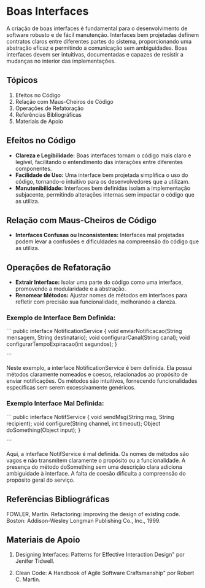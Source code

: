 # Boas Interfaces

A criação de boas interfaces é fundamental para o desenvolvimento de software robusto e de fácil manutenção. Interfaces bem projetadas definem contratos claros entre diferentes partes do sistema, proporcionando uma abstração eficaz e permitindo a comunicação sem ambiguidades. Boas interfaces devem ser intuitivas, documentadas e capazes de resistir a mudanças no interior das implementações.

## Tópicos

1. Efeitos no Código
2. Relação com Maus-Cheiros de Código
3. Operações de Refatoração
4. Referências Bibliográficas
5. Materiais de Apoio

## Efeitos no Código

- **Clareza e Legibilidade:** Boas interfaces tornam o código mais claro e legível, facilitando o entendimento das interações entre diferentes componentes.
- **Facilidade de Uso:** Uma interface bem projetada simplifica o uso do código, tornando-o intuitivo para os desenvolvedores que a utilizam.
- **Manutenibilidade:** Interfaces bem definidas isolam a implementação subjacente, permitindo alterações internas sem impactar o código que as utiliza.

## Relação com Maus-Cheiros de Código

- **Interfaces Confusas ou Inconsistentes:** Interfaces mal projetadas podem levar a confusões e dificuldades na compreensão do código que as utiliza.

## Operações de Refatoração

- **Extrair Interface:** Isolar uma parte do código como uma interface, promovendo a modularidade e a abstração.
- **Renomear Métodos:** Ajustar nomes de métodos em interfaces para refletir com precisão sua funcionalidade, melhorando a clareza.

### Exemplo de Interface Bem Definida:

´´´
public interface NotificationService {
    void enviarNotificacao(String mensagem, String destinatario);
    void configurarCanal(String canal);
    void configurarTempoExpiracao(int segundos);
}

´´´

Neste exemplo, a interface NotificationService é bem definida. Ela possui métodos claramente nomeados e coesos, relacionados ao propósito de enviar notificações. Os métodos são intuitivos, fornecendo funcionalidades específicas sem serem excessivamente genéricos.

### Exemplo Interface Mal Definida:

´´´
public interface NotifService {
    void sendMsg(String msg, String recipient);
    void configure(String channel, int timeout);
    Object doSomething(Object input);
}

´´´

Aqui, a interface NotifService é mal definida. Os nomes de métodos são vagos e não transmitem claramente o propósito ou a funcionalidade. A presença do método doSomething sem uma descrição clara adiciona ambiguidade à interface. A falta de coesão dificulta a compreensão do propósito geral do serviço.

## Referências Bibliográficas

FOWLER, Martin. Refactoring: improving the design of existing code. Boston: Addison-Wesley Longman Publishing Co., Inc., 1999.

## Materiais de Apoio

1. Designing Interfaces: Patterns for Effective Interaction Design" por Jenifer Tidwell.

2. Clean Code: A Handbook of Agile Software Craftsmanship" por Robert C. Martin.

